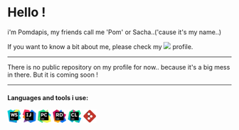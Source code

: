 # Hello !
i'm Pomdapis, my friends call me 'Pom' or Sacha..('cause it's my name..)

If you want to know a bit about me, please check my [<img width="22px" src="https://cdn.worldvectorlogo.com/logos/linkedin-icon-2.svg" />](https://www.linkedin.com/in/sacha-hennaut-developer-full-stack/) profile.

____

There is no public repository on my profile for now.. because it's a big mess in there. But it is coming soon !

____

#### Languages and tools i use:

[<img width="30px" src="https://github.com/Pomdapis/Pomdapis/blob/master/icon-webstorm.svg" />]() 
[<img width="30px" src="https://github.com/Pomdapis/Pomdapis/blob/master/icon-intellij-idea.svg" />]()
[<img width="30px" src="https://github.com/Pomdapis/Pomdapis/blob/master/icon-pycharm.svg" />]()
[<img width="30px" src="https://github.com/Pomdapis/Pomdapis/blob/master/icon-rider.svg" />]()
[<img width="30px" src="https://github.com/Pomdapis/Pomdapis/blob/master/icon_CLion.svg" />]()
[<img width="30px" src="https://github.com/Pomdapis/Pomdapis/blob/master/Papirus-Team-Papirus-Apps-Git.svg" />]()

<!-- 
todo
github, gitlab, c, c++, c#, js, ts, swagger, html, css, agile, linux, regolith, jest, jasmine, detox, i18n, Formik, ReactQuery, Android, AngularJS, reactnative, reactjs, wpf, jquery, ajax, java, .net, raspberry pi, arduino, python, unity3d
-->
